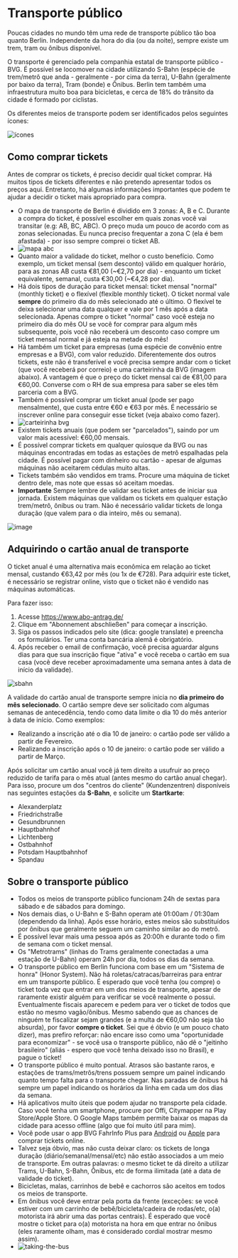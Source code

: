 #  Transporte público

Poucas cidades no mundo têm uma rede de transporte público tão boa quanto Berlin. Independente da hora do dia (ou da noite), sempre existe um trem, tram ou ônibus disponível.

O transporte é gerenciado pela companhia estatal de transporte público - BVG. É possível se locomover na cidade utilizando S-Bahn (espécie de trem/metrô que anda - geralmente - por cima da terra), U-Bahn (geralmente por baixo da terra), Tram (bonde) e Ônibus. Berlin tem também uma infraestrutura muito boa para bicicletas, e cerca de 18% do trânsito da cidade é formado por ciclistas.

Os diferentes meios de transporte podem ser identificados pelos seguintes ícones:

![ícones](https://cloud.githubusercontent.com/assets/2975955/17560078/fd119d6e-5f20-11e6-9bea-dea79e3aa4db.png)

## Como comprar tickets

Antes de comprar os tickets, é preciso decidir qual ticket comprar. Há muitos tipos de tickets diferentes e não pretendo apresentar todos os preços aqui. Entretanto, há algumas informações importantes que podem te ajudar a decidir o ticket mais apropriado para compra.

  - O mapa de transporte de Berlin é dividido em 3 zonas: A, B e C. Durante a compra do ticket, é possível escolher em quais zonas você vai transitar (e.g: AB, BC, ABC). O preço muda um pouco de acordo com as zonas selecionadas. Eu nunca preciso frequentar a zona C (ela é bem afastada) - por isso sempre comprei o ticket AB.
  - ![mapa abc](https://cloud.githubusercontent.com/assets/2975955/17400833/81c83ad0-5a4a-11e6-9e8e-e4e1731cb51c.png)
  - Quanto maior a validade do ticket, melhor o custo benefício. Como exemplo, um ticket mensal (sem desconto) válido em qualquer horário, para as zonas AB custa €81,00 (~€2,70 por dia) - enquanto um ticket equivalente, semanal, custa €30,00 (~€4,28 por dia).
  - Há dois tipos de duração para ticket mensal: ticket mensal "normal" (monthly ticket) e o flexível (flexible monthly ticket). O ticket normal vale **sempre** do primeiro dia do mês selecionado até o último. O flexível te deixa selecionar uma data qualquer e vale por 1 mês após a data selecionada. Apenas compre o ticket "normal" caso você esteja no primeiro dia do mês OU se você for comprar para algum mês subsequente, pois você não receberá um desconto caso compre um ticket mensal normal e já esteja na metade do mês!
  - Há também um ticket para empresas (uma espécie de convênio entre empresas e a BVG), com valor reduzido. Diferentemente dos outros tickets, este não é transferível e você precisa sempre andar com o ticket (que você receberá por correio) e uma carteirinha da BVG (imagem abaixo). A vantagem é que o preço do ticket mensal cai de €81,00 para €60,00. Converse com o RH de sua empresa para saber se eles têm parceria com a BVG.
  - Também é possível comprar um ticket anual (pode ser pago mensalmente), que custa entre €60 e €63 por mês. É necessário se inscrever online para conseguir esse ticket (veja abaixo como fazer).
  - ![carteirinha bvg](https://cloud.githubusercontent.com/assets/2975955/17556079/63dad04c-5f12-11e6-8ffb-6882a64ca625.png)
  - Existem tickets anuais (que podem ser "parcelados"), saindo por um valor mais acessível: €60,00 mensais.
  - É possível comprar tickets em qualquer quiosque da BVG ou nas máquinas encontradas em todas as estações de metrô espalhadas pela cidade. É possível pagar com dinheiro ou cartão - apesar de algumas máquinas não aceitarem cédulas muito altas.
  - Tickets também são vendidos em trams. Procure uma máquina de ticket dentro dele, mas note que essas só aceitam moedas.
  - **Importante** Sempre lembre de validar seu ticket antes de iniciar sua jornada. Existem máquinas que validam os tickets em qualquer estação trem/metrô, ônibus ou tram. Não é necessário validar tickets de longa duração (que valem para o dia inteiro, mês ou semana).

  ![image](https://cloud.githubusercontent.com/assets/2975955/17400420/07babecc-5a48-11e6-8303-e837b419a7b8.png)

## Adquirindo o cartão anual de transporte

O ticket anual é uma alternativa mais econômica em relação ao ticket mensal, custando €63,42 por mês (ou 1x de €728).
Para adquirir este ticket, é necessário se registrar online, visto que o ticket não é vendido nas máquinas automáticas.

Para fazer isso:

  1. Acesse https://www.abo-antrag.de/
  2. Clique em "Abonnement abschließen" para começar a inscrição.
  3. Siga os passos indicados pelo site (dica: google translate) e preencha os formulários. Ter uma conta bancária alemã é obrigatório.
  4. Após receber o email de confirmação, você precisa aguardar alguns dias para que sua inscrição fique "ativa" e você receba o cartão em sua casa (você deve receber aproximadamente uma semana antes à data de início da validade).

![sbahn](https://cloud.githubusercontent.com/assets/2975955/21577255/c1620f34-cf54-11e6-9859-ebad96aca928.gif)

A validade do cartão anual de transporte sempre inicia no **dia primeiro do mês selecionado**. O cartão sempre deve ser solicitado com algumas semanas de antecedência, tendo como data limite o dia 10 do mês anterior à data de início. Como exemplos:
  - Realizando a inscrição até o dia 10 de janeiro: o cartão pode ser válido a partir de Fevereiro.
  - Realizando a inscrição após o 10 de janeiro: o cartão pode ser válido a partir de Março.

Após solicitar um cartão anual você já tem direito a usufruir ao preço reduzido de tarifa para o mês atual (antes mesmo do cartão anual chegar). Para isso, procure um dos "centros do cliente" (Kundenzentren) disponíveis nas seguintes estações da **S-Bahn**, e solicite um **Startkarte**:

  - Alexanderplatz
  - Friedrichstraße
  - Gesundbrunnen
  - Hauptbahnhof
  - Lichtenberg
  - Ostbahnhof
  - Potsdam Hauptbahnhof
  - Spandau

## Sobre o transporte público

- Todos os meios de transporte público funcionam 24h de sextas para sábado e de sábados para domingo.
- Nos demais dias, o U-Bahn e S-Bahn operam até 01:00am / 01:30am (dependendo da linha). Após esse horário, estes meios são substituídos por ônibus que geralmente seguem um caminho similar ao do metrô.
- É possível levar mais uma pessoa após as 20:00h e durante todo o fim de semana com o ticket mensal.
- Os "Metrotrams" (linhas do Trams geralmente conectadas a uma estação de U-Bahn) operam 24h por dia, todos os dias da semana.
- O transporte público em Berlin funciona com base em um "Sistema de honra" (Honor System). Não há roletas/catracas/barreiras para entrar em um transporte público. É esperado que você tenha (ou compre) o ticket toda vez que entrar em um dos meios de transporte, apesar de raramente existir alguém para verificar se você realmente o possui. Eventualmente fiscais aparecem e pedem para ver o ticket de todos que estão no mesmo vagão/ônibus. Mesmo sabendo que as chances de ninguém te fiscalizar sejam grandes (e a multa de €60,00 não seja tão absurda), por favor **compre o ticket**. Sei que é óbvio (e um pouco chato dizer), mas prefiro reforçar: não encare isso como uma "oportunidade para economizar" - se você usa o transporte público, não dê o "jeitinho brasileiro" (aliás - espero que você tenha deixado isso no Brasil), e pague o ticket!
- O transporte público é muito pontual. Atrasos são bastante raros, e estações de trams/metrôs/trens possuem sempre um painel indicando quanto tempo falta para o transporte chegar. Nas paradas de ônibus há sempre um papel indicando os horários da linha em cada um dos dias da semana.
- Há aplicativos muito úteis que podem ajudar no transporte pela cidade. Caso você tenha um smartphone, procure por Offi, Citymapper na Play Store/Apple Store. O Google Maps também permite baixar os mapas da cidade para acesso offline (algo que foi muito útil para mim).
- Você pode usar o app BVG FahrInfo Plus para [Android](https://play.google.com/store/apps/details?id=de.eos.uptrade.android.fahrinfo.berlin) ou [Apple](https://itunes.apple.com/de/app/bvg-fahrinfo-plus-berlin/id284971745?l=en&mt=8) para comprar tickets online.
- Talvez seja óbvio, mas não custa deixar claro: os tickets de longa duração (diário/semanal/mensal/etc) não estão associados a um meio de transporte. Em outras palavras: o mesmo ticket te dá direito a utilizar Trams, U-Bahn, S-Bahn, Ônibus, etc de forma ilimitada (até a data de validade do ticket).
- Bicicletas, malas, carrinhos de bebê e cachorros são aceitos em todos os meios de transporte.
- Em ônibus você deve entrar pela porta da frente (exceções: se você estiver com um carrinho de bebê/bicicleta/cadeira de rodas/etc, o(a) motorista irá abrir uma das portas centrais). É esperado que você mostre o ticket para o(a) motorista na hora em que entrar no ônibus (eles raramente olham, mas é considerado cordial mostrar mesmo assim).
- ![taking-the-bus](https://cloud.githubusercontent.com/assets/2975955/21542148/17b0b326-cdbc-11e6-9496-6f886919a271.gif)
